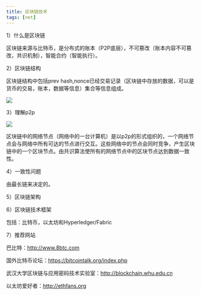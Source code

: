 ```yaml
---
title: 区块链技术
tags: [net]
---
```


1）什么是区块链

区块链来源与比特币，是分布式的账本（P2P底层），不可篡改（账本内容不可篡改，共识机制），智能合约（智能执行）。

2）区块链结构

区块链结构中包括prev hash,nonce已经交易记录（区块链中存放的数据，可以是货币的交易，账本，数据等信息）集合等信息组成。

![](/images/web/blockchain/baseblock-chain-node.png)

3）理解p2p

![](/images/web/blockchain/block-chain-p2p.png)

区块链中的网络节点（网络中的一台计算机）是以p2p的形式组织的，一个网络节点会与网络中所有可达的节点进行交互。这些网络中的节点会同时竞争，产生区块链中的一个区块节点。由共识算法使所有的网络节点中的区块节点达到数据一致性。

4）一致性问题

由最长链来决定的。

5）区块链架构

6）区块链技术框架

包括：比特币，以太坊和Hyperledger/Fabric

7）推荐网站

巴比特：http://www.8btc.com

国外比特币论坛：https://bitcointalk.org/index.php

武汉大学区块链与应用密码技术实验室：http://blockchain.whu.edu.cn

以太坊爱好者：http://ethfans.org